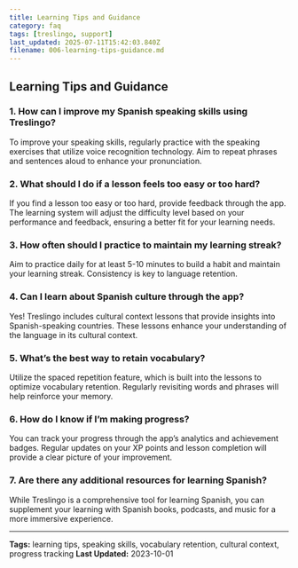 ```yaml
---
title: Learning Tips and Guidance
category: faq
tags: [treslingo, support]
last_updated: 2025-07-11T15:42:03.840Z
filename: 006-learning-tips-guidance.md
---
```


## Learning Tips and Guidance

### 1. How can I improve my Spanish speaking skills using Treslingo?
To improve your speaking skills, regularly practice with the speaking exercises that utilize voice recognition technology. Aim to repeat phrases and sentences aloud to enhance your pronunciation.

### 2. What should I do if a lesson feels too easy or too hard?
If you find a lesson too easy or too hard, provide feedback through the app. The learning system will adjust the difficulty level based on your performance and feedback, ensuring a better fit for your learning needs.

### 3. How often should I practice to maintain my learning streak?
Aim to practice daily for at least 5-10 minutes to build a habit and maintain your learning streak. Consistency is key to language retention.

### 4. Can I learn about Spanish culture through the app?
Yes! Treslingo includes cultural context lessons that provide insights into Spanish-speaking countries. These lessons enhance your understanding of the language in its cultural context.

### 5. What’s the best way to retain vocabulary?
Utilize the spaced repetition feature, which is built into the lessons to optimize vocabulary retention. Regularly revisiting words and phrases will help reinforce your memory.

### 6. How do I know if I’m making progress?
You can track your progress through the app’s analytics and achievement badges. Regular updates on your XP points and lesson completion will provide a clear picture of your improvement.

### 7. Are there any additional resources for learning Spanish?
While Treslingo is a comprehensive tool for learning Spanish, you can supplement your learning with Spanish books, podcasts, and music for a more immersive experience.

---
**Tags:** learning tips, speaking skills, vocabulary retention, cultural context, progress tracking
**Last Updated:** 2023-10-01
